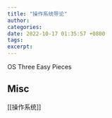 ```yaml
---
title: "操作系统导论"
author: 
categories: 
date: 2022-10-17 01:35:57 +0800
tags: 
excerpt: 
---
```



OS Three Easy Pieces



## Misc


[[操作系统]]


